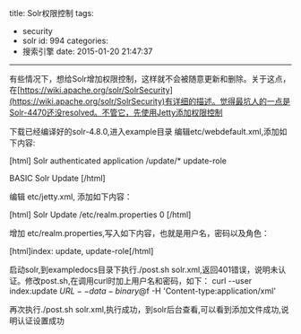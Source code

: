 title: Solr权限控制
tags:
  - security
  - solr
id: 994
categories:
  - 搜索引擎
date: 2015-01-20 21:47:37
---

有些情况下，想给Solr增加权限控制，这样就不会被随意更新和删除。关于这点，在[https://wiki.apache.org/solr/SolrSecurity](https://wiki.apache.org/solr/SolrSecurity)有详细的描述。觉得最坑人的一点是Solr-4470还没resolved。不管它，先使用Jetty添加权限控制

下载已经编译好的solr-4.8.0,进入example目录
编辑etc/webdefault.xml,添加如下内容:

[html]
<security-constraint>
    <web-resource-collection>
      <web-resource-name>Solr authenticated application</web-resource-name>
      <url-pattern>/update/*</url-pattern>
    </web-resource-collection>
    <auth-constraint>
      <role-name>update-role</role-name>
    </auth-constraint>
  </security-constraint>

  <login-config>
    <auth-method>BASIC</auth-method>
    <realm-name>Solr Update</realm-name>
  </login-config>
   [/html]

编辑 etc/jetty.xml, 添加如下内容：

[html]
 <Call name="addBean">
      <Arg>
        <New class="org.eclipse.jetty.security.HashLoginService">
          <Set name="name">Solr Update</Set>
          <Set name="config"><SystemProperty name="jetty.home" default="."/>/etc/realm.properties</Set>
          <Set name="refreshInterval">0</Set>
        </New>
      </Arg>
    </Call>
     [/html]

增加 etc/realm.properties,写入如下内容，也就是用户名，密码以及角色：

[html]index: update, update-role[/html]

启动solr,到exampledocs目录下执行./post.sh solr.xml,返回401错误，说明未认证。修改post.sh,在调用curl时加上用户名和密码，如下：
curl --user index:update $URL --data-binary @$f -H 'Content-type:application/xml'

再次执行./post.sh solr.xml,执行成功，到solr后台查看,可以看到添加文件成功,说明认证设置成功